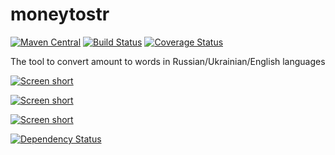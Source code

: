 moneytostr
==========

[![Maven Central](https://img.shields.io/maven-central/v/com.github.javadev/moneytostr.svg)](http://search.maven.org/#search%7Cga%7C1%7Cg%3A%22com.github.javadev%22%20AND%20a%3A%22moneytostr%22)
[![Build Status](https://secure.travis-ci.org/javadev/moneytostr-russian.svg)](http://travis-ci.org/javadev/moneytostr-russian)
[![Coverage Status](https://coveralls.io/repos/javadev/moneytostr-russian/badge.svg)](https://coveralls.io/r/javadev/moneytostr-russian)

The tool to convert amount to words in Russian/Ukrainian/English languages

[![Screen short](https://raw.github.com/javadev/moneytostr-russian/master/moneytostr.png)](https://github.com/javadev/moneytostr-russian/)

[![Screen short](https://raw.github.com/javadev/moneytostr-russian/master/moneytostr2.png)](https://github.com/javadev/moneytostr-russian/)

[![Screen short](https://raw.github.com/javadev/moneytostr-russian/master/moneytostr3.png)](https://github.com/javadev/moneytostr-russian/)

[![Dependency Status](https://www.versioneye.com/user/projects/5767d3ddfdabcd004d3fcb9e/badge.svg?style=flat)](https://www.versioneye.com/user/projects/5767d3ddfdabcd004d3fcb9e)
